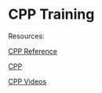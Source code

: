 # CPP Training

Resources:

[CPP Reference](https://en.cppreference.com/w/)

[CPP](https://isocpp.org/)

[CPP Videos](https://www.cjdb.com.au/sg20-and-videos)

